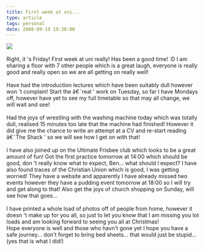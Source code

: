 ```yaml
---
title: First week at uni...
type: article
tags: personal
date: 2008-09-19 19:38:00
---
```

<div><img border="0" src="http://doctesting.files.wordpress.com/2008/09/img_0187.jpg?w=300" /></div><br /><div>Right, it 's Friday! First week at uni really! Has been a good time! :D I am sharing a floor with 7 other people which is a great laugh, everyone is really good and really open so we are all getting on really well!<br /><br />Have had the introduction lectures which have been suitably dull however won 't complain! Start the â€˜real ' work on Tuesday, so far I have Mondays off, however have yet to see my full timetable so that may all change, we will wait and see!<br /><br />Had the joys of wrestling with the washing machine today which was totally dull, realised 15 minutes too late that the machine had finished! However it did give me the chance to write an attempt at a CV and re-start reading â€˜The Shack ' so we will see how I get on with that!<br /><br />I have also joined up on the Ultimate Frisbee club which looks to be a great amount of fun!  Got the first practice tomorrow at 14:00 which should be good, don 't really know what to expect, Ben... what should I expect? I have also found traces of the Christian Union which is good, I was getting worried! They have a website and apparently I have already missed two events however they have a pudding event tomorrow at 18:00 so I will try and get along to that!  Also get the joys of church shopping on Sunday, will see how that goes...<br /><br />I have printed a whole load of photos off of people from home, however it doesn 't make up for you all, so just to let you know that I am missing you lot loads and am looking forward to seeing you all at Christmas!</div><div></div><div>Hope everyone is well and those who havn't gone yet I hope you have a safe journey... don't forget to bring bed sheets... that would just be stupid... (yes that is what I did!)</div><div class="blogger-post-footer"><img width='1' height='1' src='https://blogger.googleusercontent.com/tracker/31453821-4193237635273250998?l=www.jamesdoc.co.uk' alt='' /></div>
